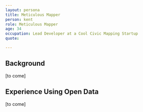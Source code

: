 ```yaml
---
layout: persona
title: Meticulous Mapper
person: kent
role: Meticulous Mapper
age: 34
occupation: Lead Developer at a Cool Civic Mapping Startup
quote:

---
```


## Background

[to come]

## Experience Using Open Data

[to come]
